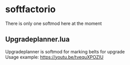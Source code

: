 # softfactorio

There is only one softmod here at the moment  
## Upgradeplanner.lua  
Upgradeplanner is softmod for marking belts for upgrade  
Usage example: https://youtu.be/tvequXPOZIU
